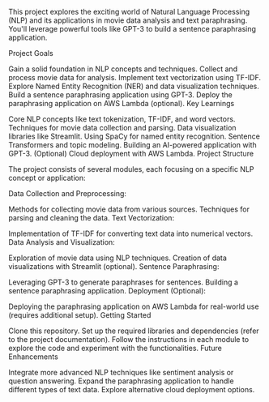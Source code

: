 
This project explores the exciting world of Natural Language Processing (NLP) and its applications in movie data analysis and text paraphrasing. You'll leverage powerful tools like GPT-3 to build a sentence paraphrasing application.

Project Goals

Gain a solid foundation in NLP concepts and techniques.
Collect and process movie data for analysis.
Implement text vectorization using TF-IDF.
Explore Named Entity Recognition (NER) and data visualization techniques.
Build a sentence paraphrasing application using GPT-3.
Deploy the paraphrasing application on AWS Lambda (optional).
Key Learnings

Core NLP concepts like text tokenization, TF-IDF, and word vectors.
Techniques for movie data collection and parsing.
Data visualization libraries like Streamlit.
Using SpaCy for named entity recognition.
Sentence Transformers and topic modeling.
Building an AI-powered application with GPT-3.
(Optional) Cloud deployment with AWS Lambda.
Project Structure

The project consists of several modules, each focusing on a specific NLP concept or application:

Data Collection and Preprocessing:

Methods for collecting movie data from various sources.
Techniques for parsing and cleaning the data.
Text Vectorization:

Implementation of TF-IDF for converting text data into numerical vectors.
Data Analysis and Visualization:

Exploration of movie data using NLP techniques.
Creation of data visualizations with Streamlit (optional).
Sentence Paraphrasing:

Leveraging GPT-3 to generate paraphrases for sentences.
Building a sentence paraphrasing application.
Deployment (Optional):

Deploying the paraphrasing application on AWS Lambda for real-world use (requires additional setup).
Getting Started

Clone this repository.
Set up the required libraries and dependencies (refer to the project documentation).
Follow the instructions in each module to explore the code and experiment with the functionalities.
Future Enhancements

Integrate more advanced NLP techniques like sentiment analysis or question answering.
Expand the paraphrasing application to handle different types of text data.
Explore alternative cloud deployment options.
